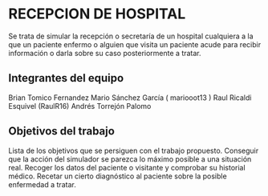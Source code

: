 # RECEPCION DE HOSPITAL

Se trata de simular la recepción o secretaría de un hospital cualquiera a la que un paciente enfermo o alguien que visita un paciente acude para recibir información o darla sobre su caso posteriormente a tratar.
## Integrantes del equipo

Brian Tomico Fernandez
Mario Sánchez García ( mariooot13 )
Raul Ricaldi Esquivel (RaulR16)
Andrés Torrejón Palomo

## Objetivos del trabajo

Lista de los objetivos que se persiguen con el trabajo propuesto.
Conseguir que la acción del simulador se parezca lo máximo posible a una situación real.
Recoger los datos del paciente o visitante y comprobar su historial médico.
Recetar un cierto diagnóstico al paciente sobre la posible enfermedad a tratar.
